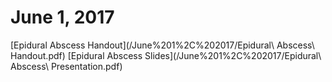 # June 1, 2017
[Epidural Abscess Handout](/June%201%2C%202017/Epidural\ Abscess\ Handout.pdf)
[Epidural Abscess Slides](/June%201%2C%202017/Epidural\ Abscess\ Presentation.pdf)
